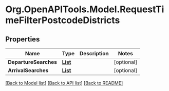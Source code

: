 # Org.OpenAPITools.Model.RequestTimeFilterPostcodeDistricts

## Properties

Name | Type | Description | Notes
------------ | ------------- | ------------- | -------------
**DepartureSearches** | [**List<RequestTimeFilterPostcodeDistrictsDepartureSearch>**](RequestTimeFilterPostcodeDistrictsDepartureSearch.md) |  | [optional] 
**ArrivalSearches** | [**List<RequestTimeFilterPostcodeDistrictsArrivalSearch>**](RequestTimeFilterPostcodeDistrictsArrivalSearch.md) |  | [optional] 

[[Back to Model list]](../README.md#documentation-for-models) [[Back to API list]](../README.md#documentation-for-api-endpoints) [[Back to README]](../README.md)

